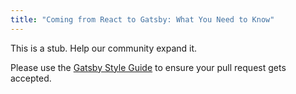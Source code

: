 ```yaml
---
title: "Coming from React to Gatsby: What You Need to Know"
---
```


This is a stub. Help our community expand it.

Please use the [Gatsby Style Guide](/contributing/gatsby-style-guide/) to ensure your pull request gets accepted.
